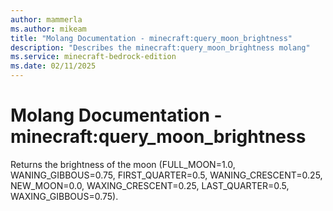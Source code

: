 ```yaml
---
author: mammerla
ms.author: mikeam
title: "Molang Documentation - minecraft:query_moon_brightness"
description: "Describes the minecraft:query_moon_brightness molang"
ms.service: minecraft-bedrock-edition
ms.date: 02/11/2025 
---
```


# Molang Documentation - minecraft:query_moon_brightness

Returns the brightness of the moon (FULL_MOON=1.0, WANING_GIBBOUS=0.75, FIRST_QUARTER=0.5, WANING_CRESCENT=0.25, NEW_MOON=0.0, WAXING_CRESCENT=0.25, LAST_QUARTER=0.5, WAXING_GIBBOUS=0.75).
